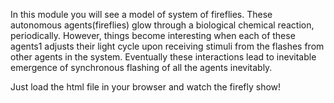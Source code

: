 In this module you will see a model of system of fireflies. These autonomous agents(fireflies) glow through a biological chemical reaction, periodically. However, things become interesting when each of these agents1 adjusts their light cycle upon receiving stimuli from the flashes from other agents in the system. Eventually these interactions lead to inevitable emergence of synchronous flashing of all the agents inevitably.

Just load the html file in your browser and watch the firefly show!
